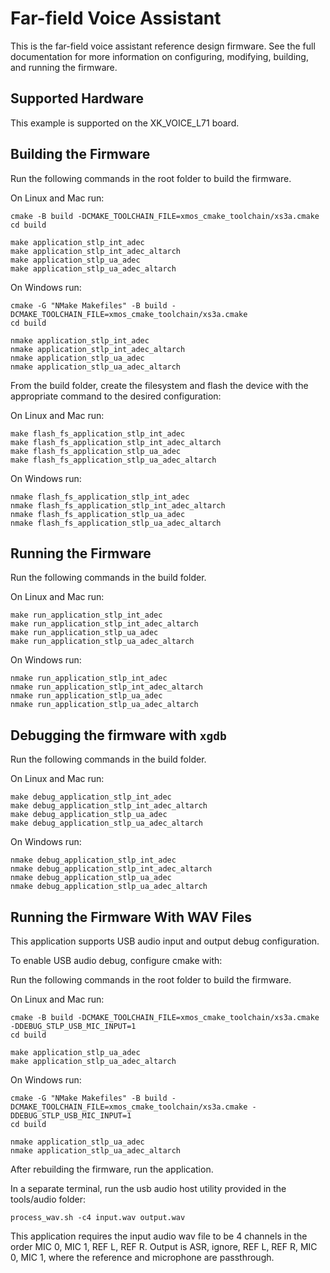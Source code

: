 # Far-field Voice Assistant

This is the far-field voice assistant reference design firmware.  See the full documentation for more information on configuring, modifying, building, and running the firmware.

## Supported Hardware

This example is supported on the XK_VOICE_L71 board.

## Building the Firmware

Run the following commands in the root folder to build the firmware.

On Linux and Mac run:

    cmake -B build -DCMAKE_TOOLCHAIN_FILE=xmos_cmake_toolchain/xs3a.cmake
    cd build

    make application_stlp_int_adec
    make application_stlp_int_adec_altarch
    make application_stlp_ua_adec
    make application_stlp_ua_adec_altarch

On Windows run:

    cmake -G "NMake Makefiles" -B build -DCMAKE_TOOLCHAIN_FILE=xmos_cmake_toolchain/xs3a.cmake
    cd build

    nmake application_stlp_int_adec
    nmake application_stlp_int_adec_altarch
    nmake application_stlp_ua_adec
    nmake application_stlp_ua_adec_altarch

From the build folder, create the filesystem and flash the device with the appropriate command to the desired configuration:

On Linux and Mac run:

    make flash_fs_application_stlp_int_adec
    make flash_fs_application_stlp_int_adec_altarch
    make flash_fs_application_stlp_ua_adec
    make flash_fs_application_stlp_ua_adec_altarch

On Windows run:

    nmake flash_fs_application_stlp_int_adec
    nmake flash_fs_application_stlp_int_adec_altarch
    nmake flash_fs_application_stlp_ua_adec
    nmake flash_fs_application_stlp_ua_adec_altarch

## Running the Firmware

Run the following commands in the build folder.

On Linux and Mac run:

    make run_application_stlp_int_adec
    make run_application_stlp_int_adec_altarch
    make run_application_stlp_ua_adec
    make run_application_stlp_ua_adec_altarch

On Windows run:

    nmake run_application_stlp_int_adec
    nmake run_application_stlp_int_adec_altarch
    nmake run_application_stlp_ua_adec
    nmake run_application_stlp_ua_adec_altarch

## Debugging the firmware with `xgdb`

Run the following commands in the build folder.

On Linux and Mac run:

    make debug_application_stlp_int_adec
    make debug_application_stlp_int_adec_altarch
    make debug_application_stlp_ua_adec
    make debug_application_stlp_ua_adec_altarch

On Windows run:

    nmake debug_application_stlp_int_adec
    nmake debug_application_stlp_int_adec_altarch
    nmake debug_application_stlp_ua_adec
    nmake debug_application_stlp_ua_adec_altarch

## Running the Firmware With WAV Files

This application supports USB audio input and output debug configuration.

To enable USB audio debug, configure cmake with:

Run the following commands in the root folder to build the firmware.

On Linux and Mac run:

    cmake -B build -DCMAKE_TOOLCHAIN_FILE=xmos_cmake_toolchain/xs3a.cmake -DDEBUG_STLP_USB_MIC_INPUT=1
    cd build

    make application_stlp_ua_adec
    make application_stlp_ua_adec_altarch

On Windows run:

    cmake -G "NMake Makefiles" -B build -DCMAKE_TOOLCHAIN_FILE=xmos_cmake_toolchain/xs3a.cmake -DDEBUG_STLP_USB_MIC_INPUT=1
    cd build

    nmake application_stlp_ua_adec
    nmake application_stlp_ua_adec_altarch

After rebuilding the firmware, run the application.

In a separate terminal, run the usb audio host utility provided in the tools/audio folder:

    process_wav.sh -c4 input.wav output.wav

This application requires the input audio wav file to be 4 channels in the order MIC 0, MIC 1, REF L, REF R.  Output is ASR, ignore, REF L, REF R, MIC 0, MIC 1, where the reference and microphone are passthrough.
